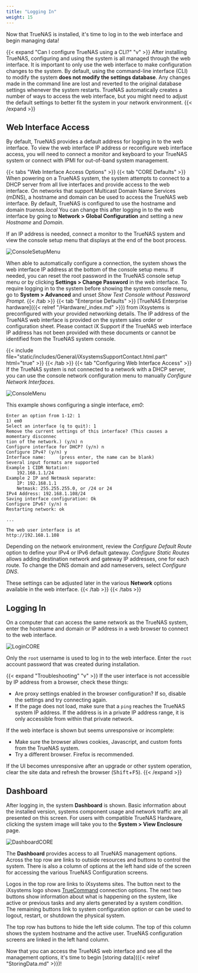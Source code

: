 ```yaml
---
title: "Logging In"
weight: 15
---
```


Now that TrueNAS is installed, it's time to log in to the web interface and begin managing data!

{{< expand "Can I configure TrueNAS using a CLI?" "v" >}}
After installing TrueNAS, configuring and using the system is all managed through the web interface.
It is important to only use the web interface to make configuration changes to the system.
By default, using the command-line interface (CLI) to modify the system **does not modify the settings database**.
Any changes made in the command line are lost and reverted to the original database settings whenever the system restarts.
TrueNAS automatically creates a number of ways to access the web interface, but you might need to adjust the default settings to better fit the system in your network environment.
{{< /expand >}}

## Web Interface Access

By default, TrueNAS provides a default address for logging in to the web interface.
To view the web interface IP address or reconfigure web interface access, you will need to connect a monitor and keyboard to your TrueNAS system or connect with IPMI for out-of-band system management.

{{< tabs "Web Interface Access Options" >}}
{{< tab "CORE Defaults" >}}
When powering on a TrueNAS system, the system attempts to connect to a DHCP server from all live interfaces and provide access to the web interface.
On networks that support Multicast Domain Name Services (mDNS), a hostname and domain can be used to access the TrueNAS web interface.
By default, TrueNAS is configured to use the hostname and domain *truenas.local*
You can change this after logging in to the web interface by going to **Network > Global Configuration** and setting a new *Hostname* and *Domain*.

If an IP address is needed, connect a monitor to the TrueNAS system and view the console setup menu that displays at the end of the boot process.

![ConsoleSetupMenu](/images/CORE/ConsoleSetupMenu.png "TrueNAS Console Menu")

When able to automatically configure a connection, the system shows the web interface IP address at the bottom of the console setup menu.
If needed, you can reset the root password in the TrueNAS console setup menu or by clicking **Settings > Change Password** in the web interface.
To require logging in to the system before showing the system console menu, go to **System > Advanced** and unset *Show Text Console without Password Prompt*.
{{< /tab >}}
{{< tab "Enterprise Defaults" >}}
[TrueNAS Enterprise hardware]({{< relref "/Hardware/_index.md" >}}) from iXsystems is preconfigured with your provided networking details.
The IP address of the TrueNAS web interface is provided on the system sales order or configuration sheet.
Please contact iX Support if the TrueNAS web interface IP address has not been provided with these documents or cannot be identified from the TrueNAS system console.

{{< include file="static/includes/General/iXsystemsSupportContact.html.part" html="true" >}}
{{< /tab >}}
{{< tab "Configuring Web Interface Access" >}}
If the TrueNAS system is not connected to a network with a DHCP server, you can use the console network configuration menu to manually *Configure Network Interfaces*.

![ConsoleMenu](/images/CORE/ConsoleSetupMenu.png "TrueNAS Console Menu")

This example shows configuring a single interface, *em0*:

```
Enter an option from 1-12: 1
1) em0
Select an interface (q to quit): 1
Remove the current settings of this interface? (This causes a momentary disconnec
tion of the network.) (y/n) n
Configure interface for DHCP? (y/n) n
Configure IPv4? (y/n) y
Interface name:     (press enter, the name can be blank)
Several input formats are supported
Example 1 CIDR Notation:
    192.168.1.1/24
Example 2 IP and Netmask separate:
    IP: 192.168.1.1
    Netmask: 255.255.255.0, or /24 or 24
IPv4 Address: 192.168.1.108/24
Saving interface configuration: Ok
Configure IPv6? (y/n) n
Restarting network: ok

...

The web user interface is at
http://192.168.1.108
```

Depending on the network environment, review the *Configure Default Route* option to define your IPv4 or IPv6 default gateway.
*Configure Static Routes* allows adding destination network and gateway IP addresses, one for each route.
To change the DNS domain and add nameservers, select *Configure DNS*.

These settings can be adjusted later in the various **Network** options available in the web interface.
{{< /tab >}}
{{< /tabs >}}

## Logging In

On a computer that can access the same network as the TrueNAS system, enter the hostname and domain or IP address in a web browser to connect to the web interface.

![LoginCORE](/images/CORE/12.0/LoginCORE.png "TrueNAS CORE Login Screen")

Only the `root` username is used to log in to the web interface.
Enter the `root` account password that was created during installation.

{{< expand "Troubleshooting" "v" >}}
If the user interface is not accessible by IP address from a browser, check these things:

* Are proxy settings enabled in the browser configuration?
  If so, disable the settings and try connecting again.
* If the page does not load, make sure that a `ping` reaches the TrueNAS system IP address.
  If the address is in a private IP address range, it is only accessible from within that private network.

If the web interface is shown but seems unresponsive or incomplete:

* Make sure the browser allows cookies, Javascript, and custom fonts from the TrueNAS system.
* Try a different browser. Firefox is recommended.

If the UI becomes unresponsive after an upgrade or other system operation, clear the site data and refresh the browser (<kbd>Shift</kbd>+<kbd>F5</kbd>).
{{< /expand >}}

## Dashboard

After logging in, the system **Dashboard** is shown.
Basic information about the installed version, systems component usage and network traffic are all presented on this screen.  For users with compatible TrueNAS
Hardware, clicking the system image will take you to the **System > View Enclosure** page. 

![DashboardCORE](/images/CORE/12.0/DashboardCORE.png "TrueNAS CORE Dashboard")

The **Dashboard** provides access to all TrueNAS management options.
Across the top row are links to outside resources and buttons to control the system.
There is also a column of options at the left hand side of the screen for accessing the various TrueNAS Configuration screens.

Logos in the top row are links to iXsystems sites.
The button next to the iXsystems logo shows [TrueCommand](https://www.truenas.com/truecommand/) connection options.
The next two buttons show information about what is happening on the system, like active or previous tasks and any alerts generated by a system condition.
The remaining buttons link to system configuration option or can be used to logout, restart, or shutdown the physical system.

The top row has buttons to hide the left side column.
The top of this column shows the system hostname and the active user.
TrueNAS configuration screens are linked in the left hand column.

Now that you can access the TrueNAS web interface and see all the management options, it's time to begin [storing data]({{< relref "StoringData.md" >}})!
